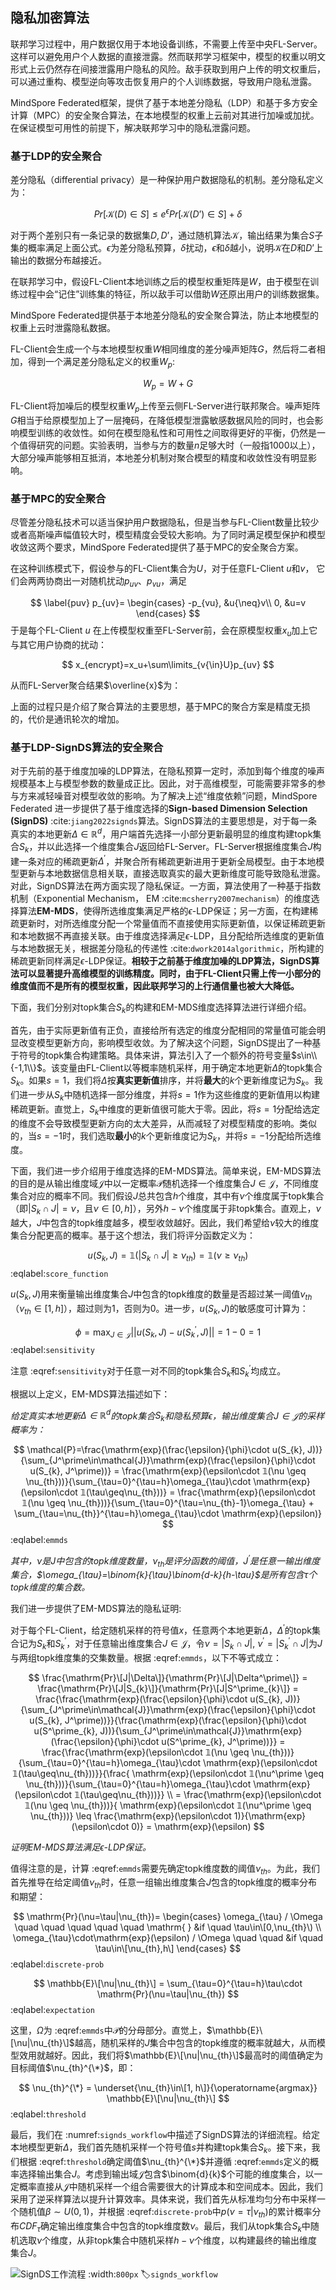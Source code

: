 ## 隐私加密算法

联邦学习过程中，用户数据仅用于本地设备训练，不需要上传至中央FL-Server。这样可以避免用户个人数据的直接泄露。然而联邦学习框架中，模型的权重以明文形式上云仍然存在间接泄露用户隐私的风险。敌手获取到用户上传的明文权重后，可以通过重构、模型逆向等攻击恢复用户的个人训练数据，导致用户隐私泄露。

MindSpore Federated框架，提供了基于本地差分隐私（LDP）和基于多方安全计算（MPC）的安全聚合算法，在本地模型的权重上云前对其进行加噪或加扰。在保证模型可用性的前提下，解决联邦学习中的隐私泄露问题。

### 基于LDP的安全聚合

差分隐私（differential privacy）是一种保护用户数据隐私的机制。差分隐私定义为：

$$
Pr[\mathcal{K}(D)\in S] \le e^{\epsilon} Pr[\mathcal{K}(D’) \in S]+\delta
$$

对于两个差别只有一条记录的数据集$D, D’$，通过随机算法$\mathcal{K}$，输出结果为集合$S$子集的概率满足上面公式。$\epsilon$为差分隐私预算，$\delta$扰动，$\epsilon$和$\delta$越小，说明$\mathcal{K}$在$D$和$D’$上输出的数据分布越接近。

在联邦学习中，假设FL-Client本地训练之后的模型权重矩阵是$W$，由于模型在训练过程中会“记住”训练集的特征，所以敌手可以借助$W$还原出用户的训练数据集。

MindSpore Federated提供基于本地差分隐私的安全聚合算法，防止本地模型的权重上云时泄露隐私数据。

FL-Client会生成一个与本地模型权重$W$相同维度的差分噪声矩阵$G$，然后将二者相加，得到一个满足差分隐私定义的权重$W_p$:

$$
W_p=W+G
$$

FL-Client将加噪后的模型权重$W_p$上传至云侧FL-Server进行联邦聚合。噪声矩阵$G$相当于给原模型加上了一层掩码，在降低模型泄露敏感数据风险的同时，也会影响模型训练的收敛性。如何在模型隐私性和可用性之间取得更好的平衡，仍然是一个值得研究的问题。实验表明，当参与方的数量$n$足够大时（一般指1000以上），大部分噪声能够相互抵消，本地差分机制对聚合模型的精度和收敛性没有明显影响。

### 基于MPC的安全聚合

尽管差分隐私技术可以适当保护用户数据隐私，但是当参与FL-Client数量比较少或者高斯噪声幅值较大时，模型精度会受较大影响。为了同时满足模型保护和模型收敛这两个要求，MindSpore Federated提供了基于MPC的安全聚合方案。

在这种训练模式下，假设参与的FL-Client集合为$U$，对于任意FL-Client $u$和$v$，
它们会两两协商出一对随机扰动$p_{uv}$、$p_{vu}$，满足

$$
\label{puv}
    p_{uv}=
    \begin{cases}
    -p_{vu}, &u{\neq}v\\
    0, &u=v
    \end{cases}
$$
于是每个FL-Client $u$ 在上传模型权重至FL-Server前，会在原模型权重$x_u$加上它与其它用户协商的扰动：

$$
x_{encrypt}=x_u+\sum\limits_{v{\in}U}p_{uv}
$$

从而FL-Server聚合结果$\overline{x}$为：

上面的过程只是介绍了聚合算法的主要思想，基于MPC的聚合方案是精度无损的，代价是通讯轮次的增加。

### 基于LDP-SignDS算法的安全聚合

对于先前的基于维度加噪的LDP算法，在隐私预算一定时，添加到每个维度的噪声规模基本上与模型参数的数量成正比。因此，对于高维模型，可能需要非常多的参与方来减轻噪音对模型收敛的影响。为了解决上述“维度依赖”问题，MindSpore Federated 进一步提供了基于维度选择的**Sign-based Dimension Selection (SignDS)** :cite:`jiang2022signds`算法。SignDS算法的主要思想是，对于每一条真实的本地更新$\Delta\in\mathbb{R}^{d}$，用户端首先选择一小部分更新最明显的维度构建topk集合$S_k$，并以此选择一个维度集合$J$返回给FL-Server。FL-Server根据维度集合$J$构建一条对应的稀疏更新$\Delta^\prime$，并聚合所有稀疏更新进用于更新全局模型。由于本地模型更新与本地数据信息相关联，直接选取真实的最大更新维度可能导致隐私泄露。对此，SignDS算法在两方面实现了隐私保证。一方面，算法使用了一种基于指数机制（Exponential Mechanism， EM :cite:`mcsherry2007mechanism`）的维度选择算法**EM-MDS**，使得所选维度集满足严格的$\epsilon$-LDP保证；另一方面，在构建稀疏更新时，对所选维度分配一个常量值而不直接使用实际更新值，以保证稀疏更新和本地数据不再直接关联。由于维度选择满足$\epsilon$-LDP，且分配给所选维度的更新值与本地数据无关，根据差分隐私的传递性 :cite:`dwork2014algorithmic`，所构建的稀疏更新同样满足$\epsilon$-LDP保证。**相较于之前基于维度加噪的LDP算法，SignDS算法可以显著提升高维模型的训练精度。同时，由于FL-Client只需上传一小部分的维度值而不是所有的模型权重，因此联邦学习的上行通信量也被大大降低。**

下面，我们分别对topk集合$S_k$的构建和EM-MDS维度选择算法进行详细介绍。

首先，由于实际更新值有正负，直接给所有选定的维度分配相同的常量值可能会明显改变模型更新方向，影响模型收敛。为了解决这个问题，SignDS提出了一种基于符号的topk集合构建策略。具体来讲，算法引入了一个额外的符号变量$s\in\\{-1,1\\}$。该变量由FL-Client以等概率随机采样，用于确定本地更新$\Delta$的topk集合$S_k$。如果$s=1$，我们将$\Delta$按**真实更新值**排序，并将**最大**的$k$个更新维度记为$S_k$。我们进一步从$S_k$中随机选择一部分维度，并将$s=1$作为这些维度的更新值用以构建稀疏更新。直觉上，$S_k$中维度的更新值很可能大于零。因此，将$s=1$分配给选定的维度不会导致模型更新方向的太大差异，从而减轻了对模型精度的影响。类似的，当$s=-1$时，我们选取**最小**的$k$个更新维度记为$S_k$，并将$s=-1$分配给所选维度。

下面，我们进一步介绍用于维度选择的EM-MDS算法。简单来说，EM-MDS算法的目的是从输出维度域$\mathcal{J}$中以一定概率$\mathcal{P}$随机选择一个维度集合$J\in\mathcal{J}$，不同维度集合对应的概率不同。我们假设$J$总共包含$h$个维度，其中有$\nu$个维度属于topk集合（即$|S_k \cap J|=\nu$，且$\nu\in[0,h]$），另外$h-\nu$个维度属于非topk集合。直观上，$\nu$越大，$J$中包含的topk维度越多，模型收敛越好。因此，我们希望给$\nu$较大的维度集合分配更高的概率。基于这个想法，我们将评分函数定义为：

$$
u(S_{k}, J) = 𝟙(|S_k\cap J| \geq \nu_{th}) =  𝟙(\nu \geq \nu_{th})
$$
:eqlabel:`score_function`

$u(S_{k}, J)$用来衡量输出维度集合$J$中包含的topk维度的数量是否超过某一阈值$\nu_{th}$（$\nu_{th}\in[1,h]$），超过则为1，否则为0。进一步，$u(S_{k}, J)$的敏感度可计算为：

$$
\phi = \max_{J\in\mathcal{J}} ||u(S_{k}, J) - u(S^\prime_{k}, J)||= 1 - 0 = 1
$$
:eqlabel:`sensitivity`

注意 :eqref:`sensitivity`对于任意一对不同的topk集合$S_k$和$S_k^\prime$均成立。

根据以上定义，EM-MDS算法描述如下：

*给定真实本地更新$\Delta\in\mathbb{R}^{d}$的topk集合$S_k$和隐私预算$\epsilon$，输出维度集合$J\in\mathcal{J}$的采样概率为：*

$$
    \mathcal{P}=\frac{\mathrm{exp}(\frac{\epsilon}{\phi}\cdot u(S_{k}, J))}{\sum_{J^\prime\in\mathcal{J}}\mathrm{exp}(\frac{\epsilon}{\phi}\cdot u(S_{k}, J^\prime))} 
    = 
    \frac{\mathrm{exp}(\epsilon\cdot 𝟙(\nu \geq \nu_{th}))}{\sum_{\tau=0}^{\tau=h}\omega_{\tau}\cdot \mathrm{exp}(\epsilon\cdot 𝟙(\tau\geq\nu_{th}))}
    =
    \frac{\mathrm{exp}(\epsilon\cdot 𝟙(\nu \geq \nu_{th}))}{\sum_{\tau=0}^{\tau=\nu_{th}-1}\omega_{\tau} + \sum_{\tau=\nu_{th}}^{\tau=h}\omega_{\tau}\cdot \mathrm{exp}(\epsilon)}
$$
:eqlabel:`emmds`

*其中，$\nu$是$J$中包含的topk维度数量，$\nu_{th}$是评分函数的阈值，$J^\prime$是任意一输出维度集合，$\omega_{\tau}=\binom{k}{\tau}\binom{d-k}{h-\tau}$是所有包含$\tau$个topk维度的集合数。*

我们进一步提供了EM-MDS算法的隐私证明:

对于每个FL-Client，给定随机采样的符号值$x$，任意两个本地更新$\Delta$，$\Delta^\prime$的topk集合记为$S_k$和$S_k^\prime$，对于任意输出维度集合$J\in\mathcal{J}$，令$\nu=|S_k \cap J|$, $\nu^\prime=|S_k^\prime \cap J|$为$J$与两组topk维度集的交集数量。根据 :eqref:`emmds`，以下不等式成立：

$$
\frac{\mathrm{Pr}\[J|\Delta\]}{\mathrm{Pr}\[J|\Delta^\prime\]} = \frac{\mathrm{Pr}\[J|S_{k}\]}{\mathrm{Pr}\[J|S^\prime_{k}\]} = \frac{\frac{\mathrm{exp}(\frac{\epsilon}{\phi}\cdot u(S_{k}, J))}{\sum_{J^\prime\in\mathcal{J}}\mathrm{exp}(\frac{\epsilon}{\phi}\cdot u(S_{k}, J^\prime))}}{\frac{\mathrm{exp}(\frac{\epsilon}{\phi}\cdot u(S^\prime_{k}, J))}{\sum_{J^\prime\in\mathcal{J}}\mathrm{exp}(\frac{\epsilon}{\phi}\cdot u(S^\prime_{k}, J^\prime))}} 
    = \frac{\frac{\mathrm{exp}(\epsilon\cdot 𝟙(\nu \geq \nu_{th}))}{\sum_{\tau=0}^{\tau=h}\omega_{\tau}\cdot \mathrm{exp}(\epsilon\cdot 𝟙(\tau\geq\nu_{th}))}}{\frac{
    \mathrm{exp}(\epsilon\cdot 𝟙(\nu^\prime \geq \nu_{th}))}{\sum_{\tau=0}^{\tau=h}\omega_{\tau}\cdot \mathrm{exp}(\epsilon\cdot 𝟙(\tau\geq\nu_{th}))}} \\
    = \frac{\mathrm{exp}(\epsilon\cdot 𝟙(\nu \geq \nu_{th}))}{
    \mathrm{exp}(\epsilon\cdot 𝟙(\nu^\prime \geq \nu_{th}))} 
    \leq \frac{\mathrm{exp}(\epsilon\cdot 1)}{\mathrm{exp}(\epsilon\cdot 0)} = \mathrm{exp}(\epsilon)
$$

*证明EM-MDS算法满足$\epsilon$-LDP保证。*

值得注意的是，计算 :eqref:`emmds`需要先确定topk维度数的阈值$\nu_{th}$。为此，我们首先推导在给定阈值$\nu_{th}$时，任意一组输出维度集合$J$包含的topk维度的概率分布和期望：

$$
\mathrm{Pr}(\nu=\tau|\nu_{th})=
    \begin{cases}
        \omega_{\tau} / \Omega \quad \quad \quad \quad \quad \mathrm{ } &if \quad \tau\in\[0,\nu_{th}\) \\
        \omega_{\tau}\cdot\mathrm{exp}(\epsilon) / \Omega \quad \quad &if \quad \tau\in\[\nu_{th},h\]
    \end{cases}
$$
:eqlabel:`discrete-prob`

$$
    \mathbb{E}\[\nu|\nu_{th}\] = \sum_{\tau=0}^{\tau=h}\tau\cdot \mathrm{Pr}(\nu=\tau|\nu_{th}) 
$$
:eqlabel:`expectation`

这里，$\Omega$为 :eqref:`emmds`中$\mathcal{P}$的分母部分。直觉上，$\mathbb{E}\[\nu|\nu_{th}\]$越高，随机采样的$J$集合中包含的topk维度的概率就越大，从而模型效用就越好。因此，我们将$\mathbb{E}\[\nu|\nu_{th}\]$最高时的阈值确定为目标阈值$\nu_{th}^{\*}$，即：

$$
\nu_{th}^{\*} = \underset{\nu_{th}\in\[1, h\]}{\operatorname{argmax}} \mathbb{E}\[\nu|\nu_{th}\]
$$
:eqlabel:`threshold`

最后，我们在 :numref:`signds_workflow`中描述了SignDS算法的详细流程。给定本地模型更新$\Delta$，我们首先随机采样一个符号值$s$并构建topk集合$S_k$。接下来，我们根据 :eqref:`threshold`确定阈值$\nu_{th}^{\*}$并遵循 :eqref:`emmds`定义的概率选择输出集合$J$。考虑到输出域$\mathcal{J}$包含$\binom{d}{k}$个可能的维度集合，以一定概率直接从$\mathcal{J}$中随机采样一个组合需要很大的计算成本和空间成本。因此，我们采用了逆采样算法以提升计算效率。具体来说，我们首先从标准均匀分布中采样一个随机值$\beta\sim U(0,1)$，并根据 :eqref:`discrete-prob`中$p(\nu=\tau|\nu_{th})$的累计概率分布$CDF_{\tau}$确定输出维度集合中包含的topk维度数$\nu$。最后，我们从topk集合$S_k$中随机选取$\nu$个维度，从非topk集合中随机采样$h-\nu$个维度，以构建最终的输出维度集合$J$。

![SignDS工作流程](../img/ch10/ch10-federated-learning-signds.PNG)
:width:`800px`
:label:`signds_workflow`

